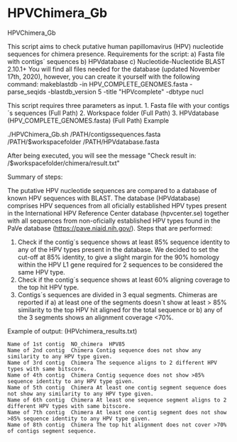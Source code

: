 # HPVChimera_Gb
HPVChimera_Gb

This script aims to check putative human papillomavirus (HPV) nucleotide sequences for chimera presence.
Requirements for the script: a) Fasta file with contigs´ sequences b) HPVdatabase c) Nucleotide-Nucleotide BLAST 2.10.1+
You will find all files needed for the database (updated November 17th, 2020), however, you can create it yourself with the following command:
makeblastdb -in HPV_COMPLETE_GENOMES.fasta -parse_seqids -blastdb_version 5  -title "HPVcomplete" -dbtype nucl

This script requires three parameters as input.
    1.	Fasta file with your contigs´s sequences (Full Path)
    2.	Workspace folder (Full Path)
    3.	HPVdatabase (HPV_COMPLETE_GENOMES.fasta) (Full Path)
Example

./HPVChimera_Gb.sh /PATH/contigssequences.fasta /PATH/$workspacefolder /PATH/HPVdatabase.fasta

After being executed, you will see the message "Check result in: /$workspacefolder/chimera/result.txt"

Summary of steps:

The putative HPV nucleotide sequences are compared to a database of known HPV sequences with BLAST. The database (HPVdatabase) comprises HPV sequences from all oficially established HPV types present in the International HPV Reference Center database (hpvcenter.se) together with all sequences from non-oficially established HPV types found in the PaVe database (https://pave.niaid.nih.gov/). Steps that are performed:
1.	Check if the contig´s sequence shows at least 85% sequence identity to any of the HPV types present in the database. We decided to set the cut-off at 85% identity, to give a slight margin for the 90% homology within the HPV L1 gene required for 2 sequences to be considered the same HPV type.
2.	Check if the contig´s sequence shows at least 60% aligning coverage to the top hit HPV type.
3.	Contigs´s sequences are divided in 3 equal segments. Chimeras are reported if a) at least one of the segments doesn´t show at least > 85% similarity to the top HPV hit aligned for the total sequence or b) any of the 3 segments shows an alignment coverage <70%.


Example of output: (HPVchimera_results.txt)

    Name of 1st contig  NO_chimera  HPV85 
    Name of 2nd contig  Chimera Contig sequence does not show any similarity to any HPV type given.
    Name of 3rd contig  Chimera The sequence aligns to 2 different HPV types with same bitscore.
    Name of 4th contig  Chimera Contig sequence does not show >85% sequence identity to any HPV type given.
    Name of 5th contig  Chimera At least one contig segment sequence does not show any similarity to any HPV type given.
    Name of 6th contig  Chimera At least one sequence segment aligns to 2 different HPV types with same bitscore.
    Name of 7th contig  Chimera At least one contig segment does not show >85% sequence identity to any HPV type given.
    Name of 8th contig  Chimera The top hit alignment does not cover >70% of contigs segment sequence.
